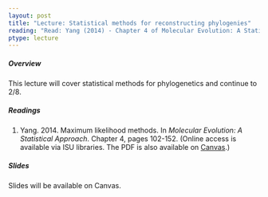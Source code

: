```yaml
---
layout: post
title: "Lecture: Statistical methods for reconstructing phylogenies"
reading: "Read: Yang (2014) - Chapter 4 of Molecular Evolution: A Statistical Approach"
ptype: lecture
---
```


##### Overview

This lecture will cover statistical methods for phylogenetics and continue to 2/8.


##### Readings

1. Yang. 2014. Maximum likelihood methods. In _Molecular Evolution: A Statistical Approach_. Chapter 4, pages 102-152. (Online access is available via ISU libraries. The PDF is also available on [Canvas](https://canvas.iastate.edu/courses/46870/files/4031713?module_item_id=1408443).)

##### Slides

Slides will be available on Canvas.
